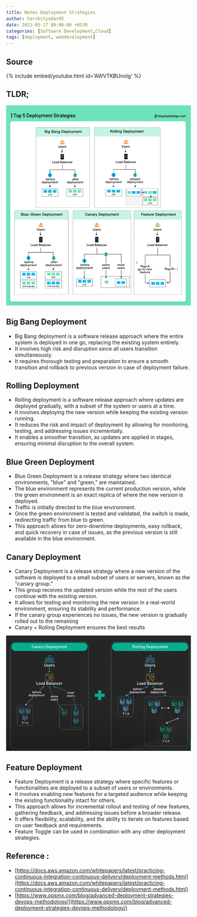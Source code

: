```yaml
---
title: Notes Deployment Strategies 
author: harshityadav95
date: 2023-05-17 00:00:00 +0530
categories: [Software Development,Cloud]
tags: [deployment, webdevelopment]
---
```


## Source

{% include embed/youtube.html id='AWVTKBUnoIg' %}

## TLDR;

![Untitled](https://raw.githubusercontent.com/harshityadav95/staticfiles/main/Notes_Deployment%20_Strategies/Untitled.png)

## Big Bang Deployment

- Big Bang deployment is a software release approach where the entire system is deployed in one go, replacing the existing system entirely.
- It involves high risk and disruption since all users transition simultaneously.
- It requires thorough testing and preparation to ensure a smooth transition and rollback to previous version in case of deployment failure.

## Rolling Deployment

- Rolling deployment is a software release approach where updates are deployed gradually, with a subset of the system or users at a time.
- It involves deploying the new version while keeping the existing version running.
- It reduces the risk and impact of deployment by allowing for monitoring, testing, and addressing issues incrementally.
- It enables a smoother transition, as updates are applied in stages, ensuring minimal disruption to the overall system.

## Blue Green Deployment

- Blue Green Deployment is a release strategy where two identical environments, "blue" and "green," are maintained.
- The blue environment represents the current production version, while the green environment is an exact replica of where the new version is deployed.
- Traffic is initially directed to the blue environment.
- Once the green environment is tested and validated, the switch is made, redirecting traffic from blue to green.
- This approach allows for zero-downtime deployments, easy rollback, and quick recovery in case of issues, as the previous version is still available in the blue environment.

## Canary Deployment

- Canary Deployment is a release strategy where a new version of the software is deployed to a small subset of users or servers, known as the "canary group."
- This group receives the updated version while the rest of the users continue with the existing version.
- It allows for testing and monitoring the new version in a real-world environment, ensuring its stability and performance.
- If the canary group experiences no issues, the new version is gradually rolled out to the remaining
- Canary + Rolling Deployment ensures the best results

![Untitled](https://raw.githubusercontent.com/harshityadav95/staticfiles/3a10c86582b2593d01d53199d8f85cfe686d18f5/Notes_Deployment%20_Strategies/Untitled%201.png)

## Feature Deployment

- Feature Deployment is a release strategy where specific features or functionalities are deployed to a subset of users or environments.
- It involves enabling new features for a targeted audience while keeping the existing functionality intact for others.
- This approach allows for incremental rollout and testing of new features, gathering feedback, and addressing issues before a broader release.
- It offers flexibility, scalability, and the ability to iterate on features based on user feedback and requirements.
- Feature Toggle can be used in combination with any other deployment strategies.

## Reference :

- [https://docs.aws.amazon.com/whitepapers/latest/practicing-continuous-integration-continuous-delivery/deployment-methods.html](https://docs.aws.amazon.com/whitepapers/latest/practicing-continuous-integration-continuous-delivery/deployment-methods.html)
- [https://www.opsmx.com/blog/advanced-deployment-strategies-devops-methodology/](https://www.opsmx.com/blog/advanced-deployment-strategies-devops-methodology/)



